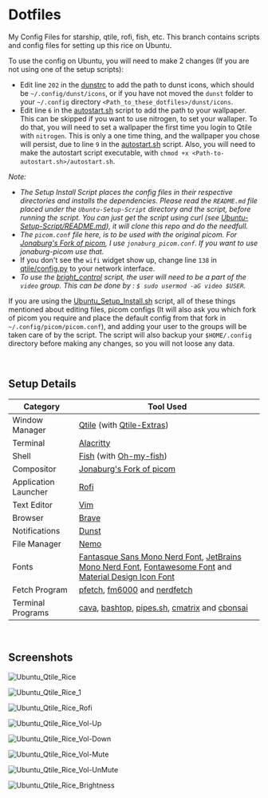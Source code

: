 # Dotfiles
My Config Files for starship, qtile, rofi, fish, etc. This branch contains scripts and config files for setting up this rice on Ubuntu.

To use the config on Ubuntu, you will need to make 2 changes (If you are not using one of the setup scripts):
- Edit line `202` in the [dunstrc](https://github.com/Ruturajn/Dotfiles/blob/ubuntu/dunst/dunstrc) to add the path to dunst icons, which should be
  `~/.config/dunst/icons`, or if you have not moved the `dunst` folder to your `~/.config` directory `<Path_to_these_dotfiles>/dunst/icons`.
- Edit line `6` in the [autostart.sh](https://github.com/Ruturajn/Dotfiles/blob/ubuntu/qtile/autostart.sh) script to add the path to your wallpaper. 
  This can be skipped if you want to use nitrogen, to set your wallaper. To do that, you will need to set a wallpaper the first time you login to Qtile
  with `nitrogen`. This is only a one time thing, and the wallpaper you chose will persist, due to line `9` in the 
  [autostart.sh](https://github.com/Ruturajn/Dotfiles/blob/ubuntu/qtile/autostart.sh) script. Also, you will need to make the autostart script executable,
  with `chmod +x <Path-to-autostart.sh>/autostart.sh`.

*Note:* 
- *The Setup Install Script places the config files in their respective directories and installs the dependencies. Please read the ```README.md``` file 
  placed under the `Ubuntu-Setup-Script` directory and the script, before running the script. You can just get the script using curl (see 
  [Ubuntu-Setup-Script/README.md](https://github.com/Ruturajn/Dotfiles/tree/ubuntu/Ubuntu-Setup-Script)), it will clone this repo and do the needfull.*
- *The `picom.conf` file here, is to be used with the original picom. For [Jonaburg's Fork of picom](https://github.com/jonaburg/picom),
  I use `jonaburg_picom.conf`. If you want to use jonaburg-picom use that.*
- If you don't see the `wifi` widget show up, change line `138` in [qtile/config.py](https://github.com/Ruturajn/Dotfiles/blob/ubuntu/qtile/config.py)
  to your network interface.
- *To use the [bright_control](https://github.com/Ruturajn/Dotfiles/blob/ubuntu/qtile/Scripts/bright_control) script, the user will need to be a part of 
  the `video` group. This can be done by : `$ sudo usermod -aG video $USER`.*

If you are using the [Ubuntu_Setup_Install.sh](https://github.com/Ruturajn/Dotfiles/blob/ubuntu/Ubuntu-Setup-Script/Ubuntu_Setup_Install.sh) script, all 
of these things mentioned about editing files, picom configs (It will also ask you which fork of picom you require and place the default config
from that fork in `~/.config/picom/picom.conf`), and adding your user to the groups will be taken care of by the script. The script will also
backup your `$HOME/.config` directory before making any changes, so you will not loose any data.

<br />

## Setup Details

| Category | Tool Used |
| --- | --- |
| Window Manager | [Qtile](https://github.com/qtile/qtile) (with [Qtile-Extras](https://github.com/elParaguayo/qtile-extras)) |
| Terminal | [Alacritty](https://github.com/alacritty/alacritty) |
| Shell    | [Fish](https://github.com/fish-shell/fish-shell) (with [Oh-my-fish](https://github.com/oh-my-fish/oh-my-fish)) |
| Compositor | [Jonaburg's Fork of picom](https://github.com/jonaburg/picom) |
| Application Launcher | [Rofi](https://github.com/davatorium/rofi) | 
| Text Editor | [Vim](https://github.com/vim/vim) |
| Browser | [Brave](https://brave.com/) |
| Notifications | [Dunst](https://github.com/dunst-project/dunst) |
| File Manager | [Nemo](https://github.com/linuxmint/nemo) |
| Fonts | [Fantasque Sans Mono Nerd Font](https://github.com/ryanoasis/nerd-fonts/tree/master/patched-fonts/FantasqueSansMono/Regular/complete), [JetBrains Mono Nerd Font](https://github.com/ryanoasis/nerd-fonts/tree/master/patched-fonts/JetBrainsMono/Ligatures/Regular/complete), [Fontawesome Font](https://github.com/FortAwesome/Font-Awesome) and [Material Design Icon Font](https://github.com/google/material-design-icons/blob/master/font/MaterialIcons-Regular.ttf) |
| Fetch Program | [pfetch](https://github.com/dylanaraps/pfetch), [fm6000](https://github.com/anhsirk0/fetch-master-6000) and [nerdfetch](https://github.com/ThatOneCalculator/NerdFetch) |
| Terminal Programs | [cava](https://github.com/karlstav/cava), [bashtop](https://github.com/aristocratos/bashtop), [pipes.sh](https://github.com/pipeseroni/pipes.sh), [cmatrix](https://github.com/abishekvashok/cmatrix) and [cbonsai](https://gitlab.com/jallbrit/cbonsai) |

<br />

## Screenshots

![Ubuntu_Qtile_Rice](https://user-images.githubusercontent.com/56625259/170973427-d2e64b55-43bf-4ce6-987c-70251b20617e.png)

![Ubuntu_Qtile_Rice_1](https://user-images.githubusercontent.com/56625259/170973472-4af755da-aaa8-4e35-bf2a-9836b06de1cc.png)

![Ubuntu_Qtile_Rice_Rofi](https://user-images.githubusercontent.com/56625259/170973507-37c1d2c4-769b-42d3-a2ad-f114174e0242.png)

![Ubuntu_Qtile_Rice_Vol-Up](https://user-images.githubusercontent.com/56625259/170973542-e341bbff-d8e0-480d-9d2b-9491619c6f0f.png)

![Ubuntu_Qtile_Rice_Vol-Down](https://user-images.githubusercontent.com/56625259/170973564-f3820e0e-2a0b-4066-bb66-38f0d46decd8.png)

![Ubuntu_Qtile_Rice_Vol-Mute](https://user-images.githubusercontent.com/56625259/170973602-06f21dbf-aafa-4b95-8759-bb01760b00cb.png)

![Ubuntu_Qtile_Rice_Vol-UnMute](https://user-images.githubusercontent.com/56625259/170973620-444910ee-aac5-418a-9756-f8f34b0d2787.png)

![Ubuntu_Qtile_Rice_Brightness](https://user-images.githubusercontent.com/56625259/170973640-10d22a17-65ff-4ede-bd28-76e9ba5050ac.png)

<br />
